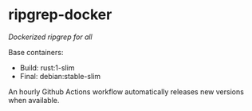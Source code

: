 # ripgrep-docker

*Dockerized ripgrep for all*

Base containers:
- Build: rust:1-slim
- Final: debian:stable-slim

An hourly Github Actions workflow automatically releases new versions when available.
